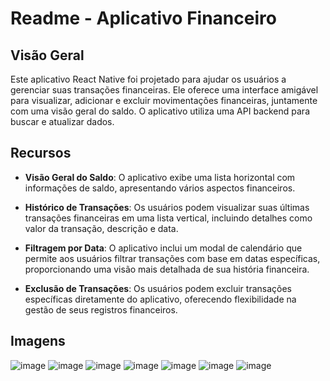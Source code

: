 # Readme - Aplicativo Financeiro

## Visão Geral

Este aplicativo React Native foi projetado para ajudar os usuários a gerenciar suas transações financeiras. Ele oferece uma interface amigável para visualizar, adicionar e excluir movimentações financeiras, juntamente com uma visão geral do saldo. O aplicativo utiliza uma API backend para buscar e atualizar dados.

## Recursos

- **Visão Geral do Saldo**: O aplicativo exibe uma lista horizontal com informações de saldo, apresentando vários aspectos financeiros.

- **Histórico de Transações**: Os usuários podem visualizar suas últimas transações financeiras em uma lista vertical, incluindo detalhes como valor da transação, descrição e data.

- **Filtragem por Data**: O aplicativo inclui um modal de calendário que permite aos usuários filtrar transações com base em datas específicas, proporcionando uma visão mais detalhada de sua história financeira.

- **Exclusão de Transações**: Os usuários podem excluir transações específicas diretamente do aplicativo, oferecendo flexibilidade na gestão de seus registros financeiros.

## Imagens 

![image](https://github.com/guihp/app-financas/assets/119879832/0b6b53e7-adeb-43a9-848e-4e0826b3f81e)
![image](https://github.com/guihp/app-financas/assets/119879832/f861bb5a-e0bc-4969-8f12-dac93e1b8e4d)
![image](https://github.com/guihp/app-financas/assets/119879832/a5ee3239-c14f-49da-adc6-6497aa6546ad)
![image](https://github.com/guihp/app-financas/assets/119879832/74372f74-3cb7-473b-b477-b05ff74df675)
![image](https://github.com/guihp/app-financas/assets/119879832/09a8462c-53e0-4af4-ba02-f6d1471eae20)
![image](https://github.com/guihp/app-financas/assets/119879832/a09bbf0f-fcc5-4725-9247-12ba50329933)
![image](https://github.com/guihp/app-financas/assets/119879832/bba3db64-636f-467b-b8fe-d79fc6022141)



